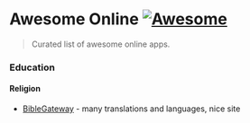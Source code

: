 
# Awesome Online [![Awesome](https://cdn.rawgit.com/sindresorhus/awesome/d7305f38d29fed78fa85652e3a63e154dd8e8829/media/badge.svg)](https://github.com/sindresorhus/awesome)

> Curated list of awesome online apps.

### Education

#### Religion
* [BibleGateway](https://www.biblegateway.com/) - many translations and languages, nice site
